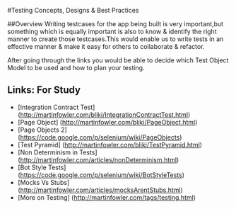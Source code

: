 #Testing Concepts, Designs & Best Practices

##Overview
Writing testcases for the app being built is very important,but something which is equally important is also to know &
identify the right manner to create those testcases.This would enable us to write tests in an effective manner & make 
it easy for others to collaborate  & refactor.

After going through the links you would be able to decide which Test Object Model to be used and how to plan your
testing.

## Links: For Study

- [Integration Contract Test] (http://martinfowler.com/bliki/IntegrationContractTest.html)
- [Page Object] (http://martinfowler.com/bliki/PageObject.html)
- [Page Objects 2] (https://code.google.com/p/selenium/wiki/PageObjects)
- [Test Pyramid] (http://martinfowler.com/bliki/TestPyramid.html)
- [Non Determinism in Tests] (http://martinfowler.com/articles/nonDeterminism.html)
- [Bot Style Tests] (https://code.google.com/p/selenium/wiki/BotStyleTests)
- [Mocks Vs Stubs] (http://martinfowler.com/articles/mocksArentStubs.html)
- [More on Testing] (http://martinfowler.com/tags/testing.html)
